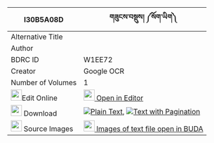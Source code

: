 |I30B5A08D|གཟུངས་བསྡུས། ༼སོག་ཡིག༽ 
| --- | --- 
|Alternative Title |
|Author | 
|BDRC ID | W1EE72
|Creator | Google OCR
|Number of Volumes| 1
|<img width="25" src="https://img.icons8.com/color/25/000000/edit-property.png">Edit Online| [<img width="25" src="https://avatars.githubusercontent.com/u/45091458?s=200&v=4"> Open in Editor](http://editor.openpecha.org/I30B5A08D)
|<img width="25" src="https://img.icons8.com/fluent/48/000000/download-2.png"/>  Download | [![](https://img.icons8.com/color/20/000000/txt.png)Plain Text](https://github.com/Openpecha/I30B5A08D/releases/download/v1/zung_du_sokyik_plain_I30B5A08D.zip), [![](https://img.icons8.com/color/20/000000/txt.png)Text with Pagination](https://github.com/Openpecha/I30B5A08D/releases/download/v1/zung_du_sokyik_pages_I30B5A08D.zip)
|<img width="25" src="https://img.icons8.com/plasticine/100/000000/pictures-folder.png"/>  Source Images | [<img width="25" src="https://library.bdrc.io/icons/BUDA-small.svg"> Images of text file open in BUDA](https://library.bdrc.io/show/bdr:W1EE72)